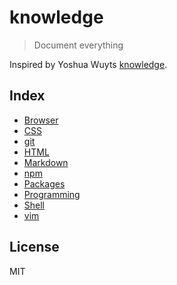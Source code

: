 # knowledge

> Document everything

Inspired by Yoshua Wuyts [knowledge](https://github.com/yoshuawuyts/knowledge).

## Index

* [Browser](browser.md)
* [CSS](css.md)
* [git](git.md)
* [HTML](html.md)
* [Markdown](markdown.md)
* [npm](npm.md)
* [Packages](packages.md)
* [Programming](programming.md)
* [Shell](shell.md)
* [vim](vim.md)

## License

MIT
